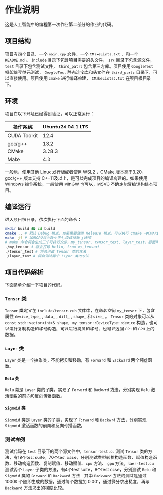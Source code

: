 # 作业说明

这是人工智能中的编程第一次作业第二部分的作业的代码。

## 项目结构

项目有四个目录，一个 `main.cpp` 文件，一个 `CMakeLists.txt` ，和一个 `README.md` 。 `include` 目录下包含项目需要的头文件， `src` 目录下包含源文件， `test` 目录下包含测试文件， `third_patrs` 包含第三方库。项目使用 `GoogleTest` 框架编写单元测试， `GoogleTest` 静态连接库和头文件在 `third_parts` 目录下，可以直接使用。项目使用 `cmake` 进行编译构建， `CMakeListst.txt` 在项目根目录下。

## 环境

项目在以下环境已经得到验证，可以正常运行：

| 操作系统     | Ubuntu24.04.1 LTS |
| ------------ | ----------------- |
| CUDA Toolkit | 12.4              |
| gcc/g++      | 13.2              |
| CMake        | 3.28.3            |
| Make         | 4.3               |

一般地，使用其他 Linux 发行版或者使用 WSL2 ，CMake 版本高于3.20，gcc/g++ 版本支持 C++11及以上，是可以完成项目的编译构建的。如果使用 Windows 操作系统，一般使用 MinGW 也可以，MSVC 不确定能否编译构建本项目。

## 编译运行

进入项目根目录，依次执行下面的命令：

```bash
mkdir build && cd build
cmake .. # 默认 Debug 模式，如果需要使用 Release 模式，可以执行 cmake -DCMAKE_BUILD_TYPE=Release ..
make -j4 # 如果CPU核心数小于4,应该修改-j选项
# make 命令将会生成三个可执行文件，my_tensor, tensor_test, layer_test，后面两个是测试
./my_tensor # 将会打印 Hello, from my_tensor!
./tensor_test # 将会测试 Tensor 类的方法
./layer_test # 将会测试两个 Layer 类的方法
```

## 项目代码解析

下面简单介绍一下项目的代码。

### `Tensor` 类

`Tensor` 类定义在 `include/tensor.cuh` 文件中，在命名空间 `my_tensor` 下，包含属性 `device_type_` , `data_` , `diff_` , `shape_` 和 `size_` 。 `Tensor` 类的对象可以从 `const std::vector<int>& shape, my_tensor::DeviceType::device` 构造，也可以进行复制构造和移动构造。可以进行拷贝和移动，也可以返回 `CPU` 和 `GPU` 上的数据。

### `Layer` 类

`Layer` 类是一个抽象类，不能拷贝和移动，有 `Forward` 和 `Backward` 两个纯虚函数。

#### `Relu` 类

`Relu` 类是 `Layer` 类的子类，实现了 `Forward` 和 `Backwrd` 方法，分别实现 `Relu` 激活函数的前向和反向传播函数。

#### `Sigmoid` 类

`Sigmoid` 类是 `Layer` 类的子类，实现了 `Forward` 和 `Backwrd` 方法，分别实现 `Sigmoid` 激活函数的前向和反向传播函数。

### 测试样例

测试代码在 `test` 目录下的两个源文件中。`tensor-test.cu` 测试 `Tensor` 类的方法，有18个test suite，70个test case，分别测试类型转换构造函数、赋值构造函数、移动构造函数、复制赋值、移动赋值、`cpu` 方法、 `gpu` 方法。`laer-test.cu` 测试两个 `Layer` 子类的方法，有4个test suite，8个test case，分别测试 `Relu` 和 `Sigmoid` 类的 `Forward` 和 `Backward` 方法，其中 `Backward` 方法的测试是通过 10000 个随即生成的数据，通过每个数据加 0.001，通过微分求出梯度，再与 `Backward` 方法求出的梯度比较。

